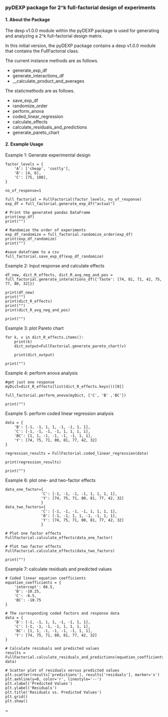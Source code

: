 ### pyDEXP package for 2^k full-factorial design of experiments

#### 1. About the Package

The dexp v1.0.0 module within the pyDEXP package is used for generating and analyzing a 2^k full-factorial design matrix.

In this initial version, the pyDEXP package contains a dexp v1.0.0 module that contains the FullFactorial class. 

The current instance methods are as follows.

- generate_exp_df
- generate_interactions_df
- __calculate_product_and_averages

The staticmethods are as follows.

- save_exp_df
- randomize_order
- perform_anova
- coded_linear_regression
- calculate_effects
- calculate_residuals_and_predictions
- generate_pareto_chart

#### 2. Example Usage

Example 1: Generate experimental design

```
factor_levels = {
    'A': ['cheap', 'costly'],
    'B': [4, 6],
    'C': [75, 100],
}

no_of_response=1

full_factorial = FullFactorial(factor_levels, no_of_response)
exp_df = full_factorial.generate_exp_df("actual")

# Print the generated pandas DataFrame
print(exp_df)
print("")

# Randomize the order of experiments
exp_df_randomize = full_factorial.randomize_order(exp_df)
print(exp_df_randomize)
print("")

#save dataframe to a csv
full_factorial.save_exp_df(exp_df_randomize)
```

Example 2: Input response and calculate effects

```
df_new, dict_R_effects, dict_R_avg_neg_and_pos = full_factorial.generate_interactions_df({'Taste': [74, 81, 71, 42, 75, 77, 80, 32]})

print(df_new)
print("")
print(dict_R_effects)
print("")
print(dict_R_avg_neg_and_pos)

print("")
```

Example 3: plot Pareto chart

```
for k, v in dict_R_effects.items():
    print(k)
    dict_output=FullFactorial.generate_pareto_chart(v)

    print(dict_output)

print("")
```

Example 4: perform anova analysis

```
#get just one response
myDict=dict_R_effects[list(dict_R_effects.keys())[0]]

full_factorial.perform_anova(myDict, ['C', 'B' ,'BC'])

print("")
```

Example 5: perform coded linear regression analysis

```
data = {
    'B': [-1, -1, 1, 1, -1, -1, 1, 1],
    'C': [-1, -1, -1, -1, 1, 1, 1, 1],
    'BC': [1, 1, -1, -1, -1, -1, 1, 1],
    'Y': [74, 75, 71, 80, 81, 77, 42, 32]
}

regression_results = FullFactorial.coded_linear_regression(data)

print(regression_results)

print("")
```

Example 6: plot one- and two-factor effects

```
data_one_factor={
                'C': [-1, -1, -1, -1, 1, 1, 1, 1],
                'Y': [74, 75, 71, 80, 81, 77, 42, 32]
                }
data_two_factors={
                'C': [-1, -1, -1, -1, 1, 1, 1, 1],
                'B': [-1, -1, 1, 1, -1, -1, 1, 1],
                'Y': [74, 75, 71, 80, 81, 77, 42, 32]
                }

# Plot one factor effects
FullFactorial.calculate_effects(data_one_factor)

# Plot two factor effects
FullFactorial.calculate_effects(data_two_factors)

print("")
```

Example 7: calculate residuals and predicted values

```
# Coded linear equation coefficients
equation_coefficients = {
    'intercept': 66.5,
    'B': -10.25,
    'C': -8.5,
    'BC': -10.75
}

# The corresponding coded factors and response data
data = {
    'B': [-1, -1, 1, 1, -1, -1, 1, 1],
    'C': [-1, -1, -1, -1, 1, 1, 1, 1],
    'BC': [1, 1, -1, -1, -1, -1, 1, 1],
    'Y': [74, 75, 71, 80, 81, 77, 42, 32]
}

# Calculate residuals and predicted values
results = FullFactorial.calculate_residuals_and_predictions(equation_coefficients, data)

# Scatter plot of residuals versus predicted values
plt.scatter(results['predictions'], results['residuals'], marker='s')
plt.axhline(y=0, color='r', linestyle='--')
plt.xlabel('Predicted Values')
plt.ylabel('Residuals')
plt.title('Residuals vs. Predicted Values')
plt.grid()
plt.show()
```

~
